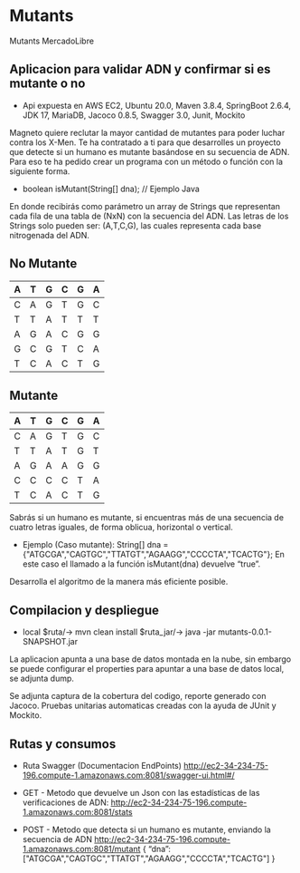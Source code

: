 # Mutants

Mutants MercadoLibre

## Aplicacion para validar ADN y confirmar si es mutante o no

- Api expuesta en AWS EC2, Ubuntu 20.0, Maven 3.8.4, SpringBoot 2.6.4, JDK 17, MariaDB, Jacoco 0.8.5, Swagger 3.0, Junit, Mockito

Magneto quiere reclutar la mayor cantidad de mutantes para poder luchar
contra los X-Men.
Te ha contratado a ti para que desarrolles un proyecto que detecte si un
humano es mutante basándose en su secuencia de ADN.
Para eso te ha pedido crear un programa con un método o función con la siguiente forma.

- boolean isMutant(String[] dna); // Ejemplo Java

En donde recibirás como parámetro un array de Strings que representan cada fila de una tabla
de (NxN) con la secuencia del ADN. Las letras de los Strings solo pueden ser: (A,T,C,G), las
cuales representa cada base nitrogenada del ADN.

## No Mutante

| A   | T   | G   | C   | G   | A   |
| --- | --- | --- | --- | --- | --- |
| C   | A   | G   | T   | G   | C   |
| T   | T   | A   | T   | T   | T   |
| A   | G   | A   | C   | G   | G   |
| G   | C   | G   | T   | C   | A   |
| T   | C   | A   | C   | T   | G   |

## Mutante

| A   | T   | G   | C   | G   | A   |
| --- | --- | --- | --- | --- | --- |
| C   | A   | G   | T   | G   | C   |
| T   | T   | A   | T   | G   | T   |
| A   | G   | A   | A   | G   | G   |
| C   | C   | C   | C   | T   | A   |
| T   | C   | A   | C   | T   | G   |

Sabrás si un humano es mutante, si encuentras más de una secuencia de cuatro letras iguales​, de forma oblicua, horizontal o vertical.

- Ejemplo (Caso mutante):
  String[] dna = {"ATGCGA","CAGTGC","TTATGT","AGAAGG","CCCCTA","TCACTG"};
  En este caso el llamado a la función isMutant(dna) devuelve “true”.

Desarrolla el algoritmo de la manera más eficiente posible.

## Compilacion y despliegue

- local
$ruta/-> mvn clean install
$ruta_jar/-> java -jar mutants-0.0.1-SNAPSHOT.jar

La aplicacion apunta a una base de datos montada en la nube, sin embargo se puede configurar el properties para apuntar a una base de datos local, se adjunta dump.

Se adjunta captura de la cobertura del codigo, reporte generado con Jacoco.
Pruebas unitarias automaticas creadas con la ayuda de JUnit y Mockito.

## Rutas y consumos

- Ruta Swagger (Documentacion EndPoints)
  http://ec2-34-234-75-196.compute-1.amazonaws.com:8081/swagger-ui.html#/

- GET - Metodo que devuelve un Json con las estadísticas de las verificaciones de ADN:
  http://ec2-34-234-75-196.compute-1.amazonaws.com:8081/stats

- POST - Metodo que detecta si un humano es mutante, enviando la secuencia de ADN
  http://ec2-34-234-75-196.compute-1.amazonaws.com:8081/mutant
  {
  “dna”:["ATGCGA","CAGTGC","TTATGT","AGAAGG","CCCCTA","TCACTG"]
  }
